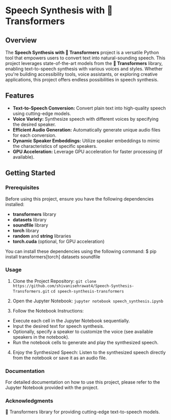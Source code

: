 # Speech Synthesis with 🤗 Transformers

## Overview

The **Speech Synthesis with 🤗 Transformers** project is a versatile Python tool that empowers users to convert text into natural-sounding speech. This project leverages state-of-the-art models from the **🤗 Transformers** library, enabling text-to-speech synthesis with various voices and styles. Whether you're building accessibility tools, voice assistants, or exploring creative applications, this project offers endless possibilities in speech synthesis.

## Features

- **Text-to-Speech Conversion:** Convert plain text into high-quality speech using cutting-edge models.
- **Voice Variety:** Synthesize speech with different voices by specifying the desired speaker.
- **Efficient Audio Generation:** Automatically generate unique audio files for each conversion.
- **Dynamic Speaker Embeddings:** Utilize speaker embeddings to mimic the characteristics of specific speakers.
- **GPU Acceleration:** Leverage GPU acceleration for faster processing (if available).

## Getting Started

### Prerequisites

Before using this project, ensure you have the following dependencies installed:

- **transformers** library
- **datasets** library
- **soundfile** library
- **torch** library
- **random** and **string** libraries
- **torch.cuda** (optional, for GPU acceleration)

You can install these dependencies using the following command:
$ pip install transformers[torch] datasets soundfile

### Usage
1. Clone the Project Repository:
`git clone https://github.com/shivanisehrawat4/Speech-Synthesis-Transformers.git`
`cd speech-synthesis-transformers`

2. Open the Jupyter Notebook:
`jupyter notebook speech_synthesis.ipynb`

3. Follow the Notebook Instructions:
- Execute each cell in the Jupyter Notebook sequentially.
- Input the desired text for speech synthesis.
- Optionally, specify a speaker to customize the voice (see available speakers in the notebook).
- Run the notebook cells to generate and play the synthesized speech.

4. Enjoy the Synthesized Speech:
Listen to the synthesized speech directly from the notebook or save it as an audio file.

### Documentation
For detailed documentation on how to use this project, please refer to the Jupyter Notebook provided with the project.

### Acknowledgments
🤗 Transformers library for providing cutting-edge text-to-speech models.
